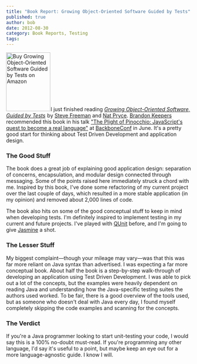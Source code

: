 ```yaml
---
title: "Book Report: Growing Object-Oriented Software Guided by Tests"
published: true
author: bob
date: 2012-08-30
category: Book Reports, Testing
tags:
---
```


<a href="http://www.amazon.com/gp/product/0321503627/ref=as_li_tf_il?ie=UTF8&amp;camp=1789&amp;creative=9325&amp;creativeASIN=0321503627&amp;linkCode=as2&amp;tag=bobseclectibo-20" style="display:inline!important"><img class="alignright" style="border: 0px;" title="Buy Growing Object-Oriented Software Guided by Tests on Amazon" src="http://ws.assoc-amazon.com/widgets/q?_encoding=UTF8&amp;ASIN=0321503627&amp;Format=_SL160_&amp;ID=AsinImage&amp;MarketPlace=US&amp;ServiceVersion=20070822&amp;WS=1&amp;tag=bobseclectibo-20" alt="Buy Growing Object-Oriented Software Guided by Tests on Amazon" width="120" height="160" border="0" /></a><img style="border: none !important; margin: 0px !important;" src="http://www.assoc-amazon.com/e/ir?t=bobseclectibo-20&amp;l=as2&amp;o=1&amp;a=0321503627" alt="" width="1" height="1" border="0" />I just finished reading&nbsp;<a href="http://www.amazon.com/gp/product/0321503627/ref=as_li_tf_tl?ie=UTF8&amp;camp=1789&amp;creative=9325&amp;creativeASIN=0321503627&amp;linkCode=as2&amp;tag=bobseclectibo-20"><em>Growing Object-Oriented Software, Guided by Tests</em></a><img style="border: none !important; margin: 0px !important;" src="http://www.assoc-amazon.com/e/ir?t=bobseclectibo-20&amp;l=as2&amp;o=1&amp;a=0321503627" alt="" width="1" height="1" border="0" /> by [Steve Freeman](http://www.higherorderlogic.com/) and [Nat Pryce](http://www.natpryce.com/). [Brandon Keepers](http://opensoul.org/) recommended this book in his talk ["The Plight of Pinocchio: JavaScript's quest to become a real language"](http://opensoul.org/blog/archives/2012/05/16/the-plight-of-pinocchio/) at [BackboneConf](http://backboneconf.com/) in June. It's a pretty good start for thinking about Test Driven Development and application design.

<span class="more"></span>

### The Good Stuff ###

The book does a great job of explaining good application design: separation of concerns, encapsulation, and modular design connected through messaging. Some of the points raised here immediately struck a chord with me. Inspired by this book, I've done some refactoring of my current project over the last couple of days, which resulted in a more stable application (in my opinion) and removed about 2,000 lines of code.

The book also hits on some of the good conceptual stuff to keep in mind when developing tests. I'm definitely inspired to implement testing in my current and future projects. I've played with [QUnit](http://qunitjs.com/) before, and I'm going to give [Jasmine](http://pivotal.github.com/jasmine/) a shot.

### The Lesser Stuff ###

My biggest complaint—though your mileage may vary—was that this was far more reliant on Java syntax than advertised. I was expecting a far more conceptual book. About half the book is a step-by-step walk-through of developing an application using Test Driven Development. I was able to pick out a lot of the concepts, but the examples were heavily dependent on reading Java and understanding how the Java-specific testing suites the authors used worked. To be fair, there is a good overview of the tools used, but as someone who doesn't deal with Java every day, I found myself completely skipping the code examples and scanning for the concepts.

### The Verdict ###

If you're a Java programmer looking to start unit-testing your code, I would say this is a 100% no-doubt must-read. If you're programming any other language, I'd say it's useful to a point, but maybe keep an eye out for a more language-agnostic guide. I know I will.